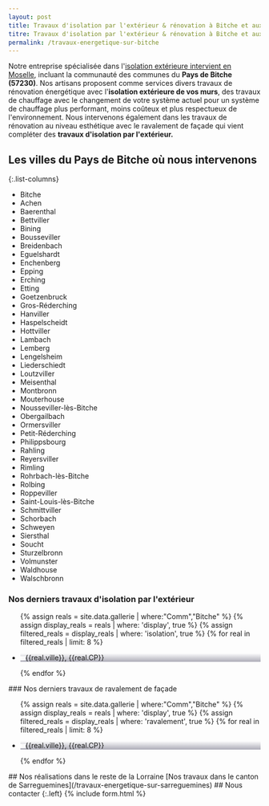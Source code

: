 ```yaml
---
layout: post
title: Travaux d'isolation par l'extérieur & rénovation à Bitche et aux alentours
titre: Travaux d'isolation par l'extérieur & rénovation à Bitche et aux alentours
permalink: /travaux-energetique-sur-bitche
---
```

Notre entreprise spécialisée dans l'[isolation extérieure intervient en Moselle](/isolation-extérieure/), incluant la communauté des communes du <strong>Pays de Bitche (57230)</strong>. 
Nos artisans proposent comme services divers travaux de rénovation énergétique avec l'<strong>isolation extérieure de vos murs</strong>, des travaux de chauffage avec le changement de votre système actuel pour un système de chauffage plus performant, moins coûteux et plus respectueux de l'environnement. Nous intervenons également dans les travaux de rénovation au niveau esthétique avec le ravalement de façade qui vient compléter des <strong>travaux d'isolation par l'extérieur.</strong>
## Les villes du Pays de Bitche où nous intervenons

{:.list-columns}
- Bitche
- Achen
- Baerenthal
- Bettviller
- Bining
- Bousseviller
- Breidenbach
- Eguelshardt
- Enchenberg
- Epping
- Erching
- Etting
- Goetzenbruck
- Gros-Réderching
- Hanviller
- Haspelscheidt
- Hottviller
- Lambach
- Lemberg
- Lengelsheim
- Liederschiedt
- Loutzviller
- Meisenthal
- Montbronn
- Mouterhouse
- Nousseviller-lès-Bitche
- Obergailbach
- Ormersviller
- Petit-Réderching
- Philippsbourg
- Rahling
- Reyersviller
- Rimling
- Rohrbach-lès-Bitche
- Rolbing
- Roppeviller
- Saint-Louis-lès-Bitche
- Schmittviller
- Schorbach
- Schweyen
- Siersthal
- Soucht
- Sturzelbronn
- Volmunster
- Waldhouse
- Walschbronn

### Nos derniers travaux d'isolation par l'extérieur
  <ul class="grid four">
  	{% assign reals = site.data.gallerie | where:"Comm","Bitche" %}
    {% assign display_reals = reals | where: 'display', true %}
    {% assign filtered_reals = display_reals | where: 'isolation', true %}
    {% for real in filtered_reals | limit: 8 %}
      <li class="item-grid realisation" onclick="closebox()" style="background-image: linear-gradient(0deg, rgba(2,0,36,0.3197872899159664) 0%, rgba(255,255,255,0) 100%),url(../assets/images/realisations/{{real.img}});" data-image="{{real.img}}" data-ville="{{real.ville}}" data-cp="{{real.CP}}">
        <img src="../assets/images/realisations/{{real.img}}" alt="travaux de rénovation de façade à {{real.ville}}" style="display: none;">
        <p><img src="../assets/images/icones/map-marker.png" width="10">{{real.ville}}, {{real.CP}}</p>
      </li>
    {% endfor %}
  </ul>
### Nos derniers travaux de ravalement de façade
  <ul class="grid four">
  	{% assign reals = site.data.gallerie | where:"Comm","Bitche" %}
    {% assign display_reals = reals | where: 'display', true %}
    {% assign filtered_reals = display_reals | where: 'ravalement', true %}
    {% for real in filtered_reals | limit: 8 %}
      <li class="item-grid realisation" onclick="closebox()" style="background-image: linear-gradient(0deg, rgba(2,0,36,0.3197872899159664) 0%, rgba(255,255,255,0) 100%),url(../assets/images/realisations/{{real.img}});" data-image="{{real.img}}" data-ville="{{real.ville}}" data-cp="{{real.CP}}">
        <img src="../assets/images/realisations/{{real.img}}" alt="travaux de rénovation de façade à {{real.ville}}" style="display: none;">
        <p><img src="../assets/images/icones/map-marker.png" width="10">{{real.ville}}, {{real.CP}}</p>
      </li>
    {% endfor %}
  </ul>
## Nos réalisations dans le reste de la Lorraine
[Nos travaux dans le canton de Sarreguemines](/travaux-energetique-sur-sarreguemines)
## Nous contacter
{:.left}
{% include form.html %}